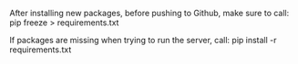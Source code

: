 
After installing new packages, before pushing to Github, make sure to call: pip freeze > requirements.txt

If packages are missing when trying to run the server, call: pip install -r requirements.txt